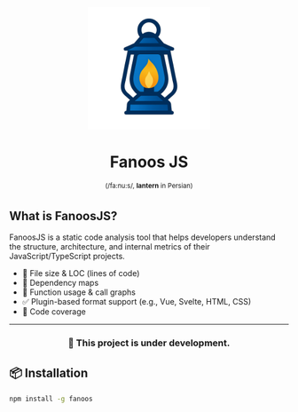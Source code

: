 <p align="center">
    <img width="220" src="./docs/assets/fanoos-logo.png" alt="Fanoos logo">
</p>
<h1 align="center">Fanoos JS</h1>

<p align="center"><sup>(/fa:nu:s/, <strong>lantern</strong> in Persian)</sup></p>

## What is FanoosJS?

FanoosJS is a static code analysis tool that helps developers understand the structure, architecture, and internal metrics of their JavaScript/TypeScript projects.

- 📂 File size & LOC (lines of code)
- 🧩 Dependency maps
- 🔁 Function usage & call graphs
- ✅ Plugin-based format support (e.g., Vue, Svelte, HTML, CSS)
- 🚦 Code coverage

---

<h3 align="center">
 🚧 This project is under development.
</h3>

## 📦 Installation

```bash
npm install -g fanoos
```
